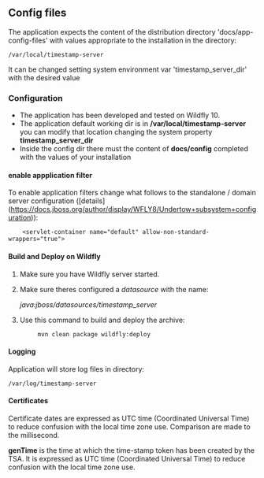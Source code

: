## Config files

The application expects the content of the distribution directory 'docs/app-config-files' with values appropriate to the 
installation in the directory:

    /var/local/timestamp-server

It can be changed setting system environment var 'timestamp_server_dir' with the desired value

### Configuration
 - The application has been developed and tested on Wildfly 10.
 - The application default working dir is in **/var/local/timestamp-server**
you can modify that location changing the system property **timestamp_server_dir**
 - Inside the config dir there must the content of **docs/config** completed with the values of your installation   

#### enable appplication filter
To enable application filters change what follows to the standalone / domain  server configuration 
([details] (https://docs.jboss.org/author/display/WFLY8/Undertow+subsystem+configuration)):
    
        <servlet-container name="default" allow-non-standard-wrappers="true">

#### Build and Deploy on Wildfly
1. Make sure you have  Wildfly server started.
2. Make sure theres configured a _datasource_ with the name:

    _java:jboss/datasources/timestamp_server_
        
3. Use this command to build and deploy the archive:

            mvn clean package wildfly:deploy
      
#### Logging
Application will store log files in directory:
    
    /var/log/timestamp-server

#### Certificates
Certificate dates are expressed as UTC time (Coordinated Universal Time) 
to reduce confusion with the local time zone use. Comparison are made to the millisecond.

**genTime** is the time at which the time-stamp token has been created by
the TSA.  It is expressed as UTC time (Coordinated Universal Time) to
reduce confusion with the local time zone use. 